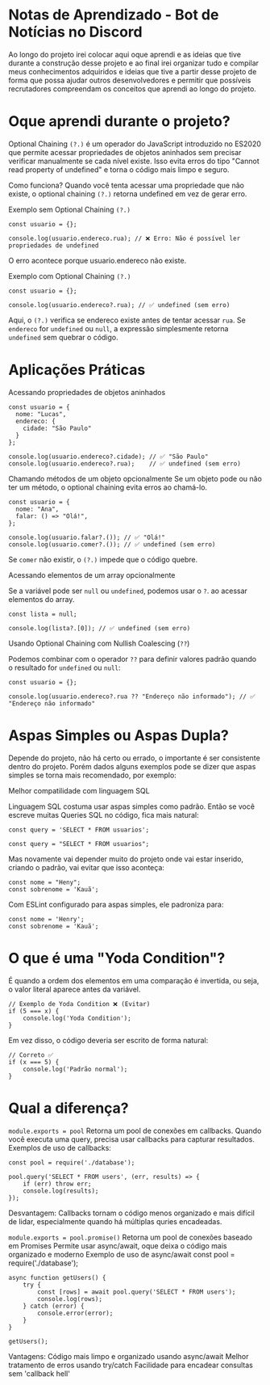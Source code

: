 #  Notas de Aprendizado - Bot de Notícias no Discord

Ao longo do projeto irei colocar aqui oque aprendi e as ideias que tive durante a construção desse projeto e ao final irei organizar tudo e compilar meus conhecimentos adquiridos e ideias que tive a partir desse projeto de forma que possa ajudar outros desenvolvedores e permitir que possíveis recrutadores compreendam os conceitos que aprendi ao longo do projeto. 

# Oque aprendi durante o projeto?
 Optional Chaining ```(?.)``` é um operador do JavaScript introduzido no ES2020 que permite acessar propriedades de objetos aninhados sem precisar verificar manualmente se cada nível existe. Isso evita erros do tipo "Cannot read property of undefined" e torna o código mais limpo e seguro.

Como funciona?
Quando você tenta acessar uma propriedade que não existe, o optional chaining ```(?.)``` retorna undefined em vez de gerar erro.

Exemplo sem Optional Chaining ```(?.)```
```
const usuario = {}; 

console.log(usuario.endereco.rua); // ❌ Erro: Não é possível ler propriedades de undefined
```
O erro acontece porque usuario.endereco não existe.

Exemplo com Optional Chaining ```(?.)```
```
const usuario = {}; 

console.log(usuario.endereco?.rua); // ✅ undefined (sem erro)
```

Aqui, o ```(?.)``` verifica se endereco existe antes de tentar acessar ```rua```.
Se ```endereco``` for ```undefined``` ou ```null```, a expressão simplesmente retorna ```undefined``` sem quebrar o código.

# Aplicações Práticas
Acessando propriedades de objetos aninhados
```
const usuario = {
  nome: "Lucas",
  endereco: {
    cidade: "São Paulo"
  }
};

console.log(usuario.endereco?.cidade); // ✅ "São Paulo"
console.log(usuario.endereco?.rua);    // ✅ undefined (sem erro)
```

Chamando métodos de um objeto opcionalmente
Se um objeto pode ou não ter um método, o optional chaining evita erros ao chamá-lo.
```
const usuario = {
  nome: "Ana",
  falar: () => "Olá!",
};

console.log(usuario.falar?.()); // ✅ "Olá!"
console.log(usuario.comer?.()); // ✅ undefined (sem erro)
```

Se ```comer``` não existir, o ```(?.)``` impede que o código quebre.

Acessando elementos de um array opcionalmente

Se a variável pode ser ```null``` ou ```undefined```, podemos usar o ```?```. ao acessar elementos do array.
``````
const lista = null;

console.log(lista?.[0]); // ✅ undefined (sem erro)
``````

Usando Optional Chaining com Nullish Coalescing (```??```)

Podemos combinar com o operador ```??``` para definir valores padrão quando o resultado for ```undefined``` ou ```null```:
```
const usuario = {};

console.log(usuario.endereco?.rua ?? "Endereço não informado"); // ✅ "Endereço não informado"
```

# Aspas Simples ou Aspas Dupla?
Depende do projeto, não há certo ou errado, o importante é ser consistente dentro do projeto. Porém dados alguns exemplos pode se dizer que aspas simples se torna mais recomendado, por exemplo:

Melhor compatilidade com linguagem SQL

Linguagem SQL costuma usar aspas simples como padrão. Então se você escreve muitas Queries SQL no código, fica mais natural:
```
const query = 'SELECT * FROM usuarios';
```

```
const query = "SELECT * FROM usuarios";
```

Mas novamente vai depender muito do projeto onde vai estar inserido, criando o padrão, vai evitar que isso aconteça:

```
const nome = "Heny";
const sobrenome = 'Kauã';
```
Com ESLint configurado para aspas simples, ele padroniza para:

```
const nome = 'Henry';
const sobrenome = 'Kauã';
```


# O que é uma "Yoda Condition"?
É quando a ordem dos elementos em uma comparação é invertida, ou seja, o valor literal aparece antes da variável.
```
// Exemplo de Yoda Condition ❌ (Evitar)
if (5 === x) { 
	console.log('Yoda Condition');
}
```

Em vez disso, o código deveria ser escrito de forma natural:
```
// Correto ✅
if (x === 5) { 
	console.log('Padrão normal');
}
```


# Qual a diferença?
```module.exports = pool```
Retorna um pool de conexões em callbacks.
Quando você executa uma query, precisa usar callbacks para capturar resultados.
Exemplos de uso de callbacks:

```
const pool = require('./database');

pool.query('SELECT * FROM users', (err, results) => {
    if (err) throw err;
    console.log(results);
});
```
Desvantagem:
Callbacks tornam o código menos organizado e mais difícil de lidar, especialmente quando há múltiplas quries encadeadas.


```module.exports = pool.promise()```
Retorna um pool de conexões baseado em Promises
Permite usar async/await, oque deixa o código mais organizado e moderno
Exemplo de uso de async/await
const pool = require('./database');
```
async function getUsers() {
    try {
        const [rows] = await pool.query('SELECT * FROM users');
        console.log(rows);
    } catch (error) {
        console.error(error);
    }
}

getUsers();
```
Vantagens:
Código mais limpo e organizado usando async/await
Melhor tratamento de erros usando try/catch
Facilidade para encadear consultas sem 'callback hell'